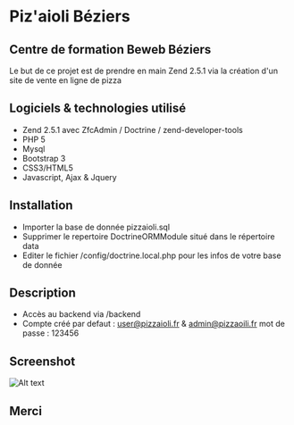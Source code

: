 # Piz'aioli Béziers

Centre de formation Beweb Béziers
---
Le but de ce projet est de prendre en main Zend 2.5.1 via la création d'un site de vente en ligne de pizza

## Logiciels & technologies utilisé
- Zend 2.5.1 avec ZfcAdmin / Doctrine / zend-developer-tools
- PHP 5
- Mysql
- Bootstrap 3
- CSS3/HTML5
- Javascript, Ajax & Jquery

## Installation
- Importer la base de donnée pizzaioli.sql
- Supprimer le repertoire DoctrineORMModule situé dans le répertoire data
- Editer le fichier /config/doctrine.local.php pour les infos de votre base de donnée

## Description
- Accès au backend via /backend
- Compte créé par defaut : user@pizzaioli.fr & admin@pizzaoili.fr mot de passe : 123456

## Screenshot

![Alt text](https://raw.githubusercontent.com/alicegabbana/piz-aioli/master/public/img/screenshot_accueil.PNG "Accueil")

## Merci
